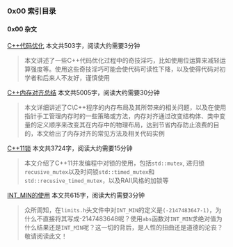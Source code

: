 ### 0x00 索引目录

#### 0x00 杂文

[C++代码优化](/anthologies/cpp/C++代码优化) 本文共503字，阅读大约需要3分钟

> 本文讲述了一些C++代码优化过程中的奇技淫巧，比如使用位运算来减轻运算强度等。使用这些奇技淫巧可能会使代码可读性下降，以及使得代码对初学者和后来人不友好，谨慎使用

[C++内存对齐总结](/anthologies/cpp/C++内存对齐总结) 本文共5005字，阅读大约需要30分钟

> 本文详细讲述了C\C++程序的内存布局及其所带来的相关问题，以及在使用指针手工管理内存时的一些策略或方法，内存对齐通过改变结构体、类中变量的定义顺序来改变其在内存中的物理布局，达到节省内存防止浪费的目的，本文给出了内存对齐的常见方法及相关代码实例

[C++11锁](/anthologies/cpp/C++11锁) 本文共3724字，阅读大约需要15分钟

> 本文介绍了C++11并发编程中对锁的使用，包括`std::mutex`, 递归锁`recusive_mutex`以及时间锁`std::timed_mutex`和`std::recusive_timed_mutex`，以及RAII风格的加锁等

[INT_MIN的使用](/anthologies/cpp/INT_MIN) 本文共615字，阅读大约需要3分钟

> 众所周知，在`limits.h`头文件中对`INT_MIN`的定义是`(-2147483647-1)`，为什么不直接将其写成-2147483648呢？使用`abs`函数对`INT_MIN`求绝对值为什么结果还是`INT_MIN`呢？这一切的背后，是人性的扭曲还是道德的沦丧？敬请阅读此文！